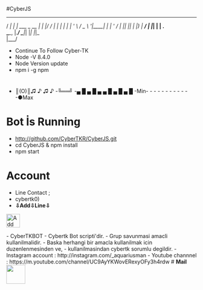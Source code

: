 
#CyberJS
   ____      _                  _____ _  __
 / ___|   _| |__   ___ _ __   |_   _| |/ /
| |  | | | | '_ \ / _ \ '__|____| | | ' /
| |__| |_| | |_) |  __/ | |_____| | | . \
 \____\__, |_.__/ \___|_|       |_| |_|\_\
      |___/
 -    Continue To Follow Cyber-TK
-    Node -V 8.4.0
-    Node Version update 
-    npm i -g npm
#
-    ║(O)║♫ ♪ ♫ ♪
-╚══╝
-▄ █ ▄ █ ▄ ▄ █ ▄ █ ▄ █
-Min- - - - - - - - - - - -●Max 
#
#    Bot İs Running
-    http://github.com/CyberTKR/CyberJS.git
-    cd CyberJS & npm install
-    npm start

# Account
-    Line Contact ;
-    cybertk0)
-    <b> ⇩Add⇩Line⇩ </b>
<p><a href="https://line.me/R/ti/p/~cybertk0" rel="nofollow"><img height="36" border="0" alt="Add Friend" src="https://camo.githubusercontent.com/035d0206e65dfbdfb7cdabbd6f5a1f4fb59f0e41/68747470733a2f2f7363646e2e6c696e652d617070732e636f6d2f6e2f6c696e655f6164645f667269656e64732f62746e2f656e2e706e67" data-canonical-src="https://scdn.line-apps.com/n/line_add_friends/btn/en.png" style="max-width:100%;"></a></p>
-    CyberTKBOT
-    Cybertk Bot scripti'dir.
-    Grup savunmasi amacli kullanilmalidir.
-    Baska herhangi bir amacla kullanilmak icin duzenlenmesinden ve, 
-    kullanilmasindan cybertk sorumlu degildir.
-    Instagram account : http://instagram.com/_aquariusman 
-    Youtube channnel : https://m.youtube.com/channel/UC9AyYKWovERexyOFy3h4rdw
# <b> Mail </b>
<a href="mailto:tolgajames2@gmail.com" title="tıklayınız"> <img src="/CyberTKR/CyberJS/blob/master/CyberJS/mail.png" width=50 height=50 /> </a>

 
